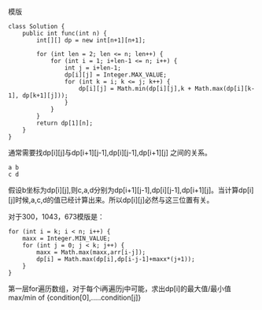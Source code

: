 模版
```
class Solution {
    public int func(int n) {
        int[][] dp = new int[n+1][n+1];

        for (int len = 2; len <= n; len++) {
            for (int i = 1; i+len-1 <= n; i++) {
                int j = i+len-1;
                dp[i][j] = Integer.MAX_VALUE;
                for (int k = i; k <= j; k++) {
                    dp[i][j] = Math.min(dp[i][j],k + Math.max(dp[i][k-1], dp[k+1][j]));
                }
            }
        }
        return dp[1][n];
    }
}
```

通常需要找dp[i][j]与dp[i+1][j-1],dp[i][j-1],dp[i+1][j] 之间的关系。
```
a b
c d
```
假设b坐标为dp[i][j],则c,a,d分别为dp[i+1][j-1],dp[i][j-1],dp[i+1][j]。当计算dp[i][j]时候,a,c,d的值已经计算出来。所以dp[i][j]必然与这三位置有关。



对于300，1043，673模版是：
```
for (int i = k; i < n; i++) {
    maxx = Integer.MIN_VALUE;
    for (int j = 0; j < k; j++) {
        maxx = Math.max(maxx,arr[i-j]);
        dp[i] = Math.max(dp[i],dp[i-j-1]+maxx*(j+1));
    }
}
```
第一层for遍历数组，对于每个i再遍历j中可能，求出dp[i]的最大值/最小值 max/min of {condition[0],.....condition[j]}
